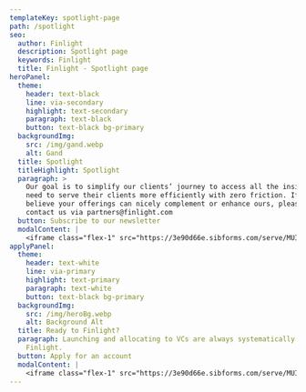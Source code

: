 ```yaml
---
templateKey: spotlight-page
path: /spotlight
seo:
  author: Finlight
  description: Spotlight page
  keywords: Finlight
  title: Finlight - Spotlight page
heroPanel:
  theme:
    header: text-black
    line: via-secondary
    highlight: text-secondary
    paragraph: text-black
    button: text-black bg-primary
  backgroundImg:
    src: /img/gand.webp
    alt: Gand
  title: Spotlight
  titleHighlight: Spotlight
  paragraph: >
    Our goal is to simplify our clients’ journey to access all the insights they
    need to serve their clients more efficiently with zero friction. If you
    believe your offerings can nicely complement or enhance ours, please do
    contact us via partners@finlight.com
  button: Subscribe to our newsletter
  modalContent: |
    <iframe class="flex-1" src="https://3e90d66e.sibforms.com/serve/MUIEAHjadOI8JK6kT9vU4djLBzAzR4HQeE2falLHbZFCUz8RCH3bIhEonPJII44NBeANHv2h1wl7_jCnUVNziwcFv3UGAEsH67v63U_yD2eFKSj6vS0t8Nn74MjF-u3qqvomHMVd_u3zQiurAc6HtVOxYI0-A-06qvR_WmCD9ScAkVs8l27LAY8pcnvEpn6jF-mCQ9n33vZcMBCk" frameborder="0" scrolling="auto" allowfullscreen style="display: block;margin-left: auto;margin-right: auto;max-width: 100%;"></iframe>
applyPanel:
  theme:
    header: text-white
    line: via-primary
    highlight: text-primary
    paragraph: text-white
    button: text-black bg-primary
  backgroundImg:
    src: /img/heroBg.webp
    alt: Background Alt
  title: Ready to Finlight?
  paragraph: Launching and allocating to VCs are always systematically better with
    Finlight.
  button: Apply for an account
  modalContent: |
    <iframe class="flex-1" src="https://3e90d66e.sibforms.com/serve/MUIEAL1j4Xc_UU8Ucysr2_QW9x3Osag43JNFg-J4elk-koYLgOrpNn7OoVZHIGHfwOSTzkGLP3cVweLBm4oM0jAdnZC0LTq2lj_js58LaITxslNN59p5PYaIhbxNqSFd7lD8Qmo4t4jUFnAMUmtYbcZ2w6v9Cf5GeOHu0urgVat2eKmjqEFhcTvAuhJUhaRi4PCxVEM89FjD1AIJ" frameborder="0" scrolling="auto" allowfullscreen style="display: block;margin-left: auto;margin-right: auto;max-width: 100%;"></iframe>
---
```


